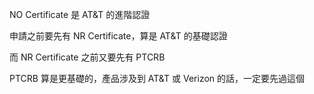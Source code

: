 

NO Certificate 是 AT&T 的進階認證

申請之前要先有 NR Certificate，算是 AT&T 的基礎認證

而 NR Certificate 之前又要先有 PTCRB

PTCRB 算是更基礎的，產品涉及到 AT&T 或 Verizon 的話，一定要先過這個